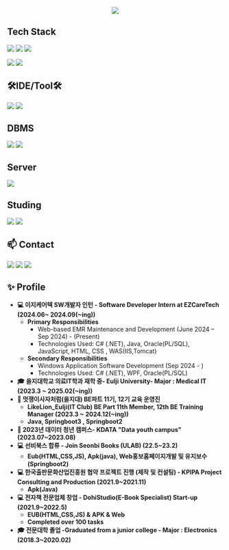 <div align="center">
    <img src="https://capsule-render.vercel.app/api?type=soft&color=auto&height=200&section=header&text=Welcome%20to-nl-Choi%20Kyungtae's%20github.&fontSize=50" />
</div>


## Tech Stack

<a><img src="https://img.shields.io/badge/Java-ED8B00?style=for-the-badge&logo=openjdk&logoColor=white/"></a>
  <a><img src="https://img.shields.io/badge/Springboot-6DB33F?style=for-the-badge&logo=springboot&logoColor=white"/></a>
  <a><img src="https://img.shields.io/badge/Spring-6DB33F?style=for-the-badge&logo=spring&logoColor=white/"></a>
 
  <a><img src="https://img.shields.io/badge/Python-3776AB?style=for-the-badge&logo=python&logoColor=white/"></a>
  <a><img src="https://img.shields.io/badge/R-276DC3?style=for-the-badge&logo=r&logoColor=white/"></a>

## 🛠IDE/Tool🛠

<a><img src="https://img.shields.io/badge/Eclipse-2C2255?style=for-the-badge&logo=eclipse&logoColor=white/"></a>
<a><img src="https://img.shields.io/badge/IntelliJ_IDEA-000000.svg?style=for-the-badge&logo=intellij-idea&logoColor=white/"></a>

## DBMS
<a><img src="https://img.shields.io/badge/MySQL-00000F?style=for-the-badge&logo=mysql&logoColor=white/"></a>
<a><img src="https://img.shields.io/badge/H2-00000F?style=for-the-badge&logo=h2l&logoColor=white/"></a>

## Server

<a><img src="https://img.shields.io/badge/Linux-FCC624?style=for-the-badge&logo=linux&logoColor=black/"></a>


## Studing

<a><img src="https://img.shields.io/badge/NCP-03C75A?style=for-the-badge&logo=naver&logoColor=black/"></a>
<a><img src="https://img.shields.io/badge/AWS-232F3E?style=for-the-badge&logo=amazonwebservices&logoColor=black/"></a>

## 📫 Contact
  
<a href="https://dohi-blog.tistory.com/68"><img src="https://img.shields.io/badge/Tistory-000000?style=for-the-badge&logo=tistory&logoColor=white/"></a>
  <a href="https://www.instagram.com/rudxofj/"><img src="https://img.shields.io/badge/Instagram-E4405F?style=for-the-badge&logo=instagram&logoColor=white/"></a>
  <a href="mailto:kmam147@gmail.com"><img src="https://img.shields.io/badge/kmam147@gmail.com-D14836?style=for-the-badge&logo=gmail&logoColor=white"/></a>

## ✨ Profile
* **💻 이지케어텍 SW개발자 인턴 - Software Developer Intern at EZCareTech (2024.06~ 2024.09(~ing))**
    * **Primary Responsibilities**
        * Web-based EMR Maintenance and Development (June 2024 – Sep 2024) - (Present)
        * Technologies Used: C# (.NET), Java, Oracle(PL/SQL), JavaScript, HTML, CSS , WAS(IIS,Tomcat)
    * **Secondary Responsibilities**
        * Windows Application Software Development (Sep 2024 - )
        * Technologies Used: C# (.NET),  WPF, Oracle(PL/SQL)
* **🎓 을지대학교 의료IT학과 재학 중- Eulji University- Major : Medical IT (2023.3 ~ 2025.02(~ing))**
* **📖 멋쟁이사자처럼(을지대) BE파트 11기, 12기 교육 운영진**
    * **LikeLion_Eulji(IT Club) BE Part 11th Member, 12th BE Training Manager (2023.3 ~ 2024.12(~ing))**
    * **Java, Springboot3 , Springboot2** 
* **📖 2023년 데이터 청년 캠퍼스- KDATA "Data youth campus" (2023.07~2023.08)**
* **💻 선비북스 합류 - Join Seonbi Books (ULAB) (22.5~23.2)**
    * **Eub(HTML,CSS,JS), Apk(java), Web홍보홈페이지개발 및 유지보수(Springboot2)** 
* **💻 한국출판문화산업진흥원 협약 프로젝트 진행 (제작 및 컨설팅) - KPIPA Project Consulting and Production (2021.9~2021.11)**
    * **Apk(Java)**
* **💻 전자책 전문업체 창업 - DohiStudio(E-Book Specialist) Start-up (2021.9~2022.5)**
    * **EUB(HTML,CSS,JS) & APK & Web**
    * **Completed over 100 tasks**
* **🎓 전문대학 졸업 -Graduated from a junior college - Major : Electronics (2018.3~2020.02)**



